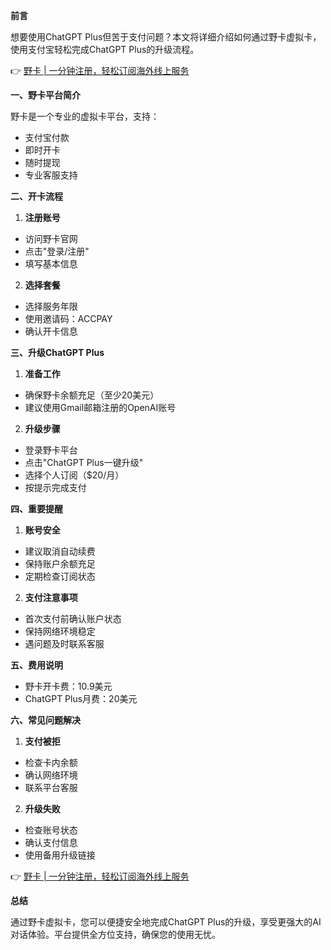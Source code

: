 **前言**

想要使用ChatGPT Plus但苦于支付问题？本文将详细介绍如何通过野卡虚拟卡，使用支付宝轻松完成ChatGPT Plus的升级流程。

👉 [野卡 | 一分钟注册，轻松订阅海外线上服务](https://bit.ly/bewildcard)

**一、野卡平台简介**

野卡是一个专业的虚拟卡平台，支持：
- 支付宝付款
- 即时开卡
- 随时提现
- 专业客服支持

**二、开卡流程**

1. **注册账号**
- 访问野卡官网
- 点击"登录/注册"
- 填写基本信息

2. **选择套餐**
- 选择服务年限
- 使用邀请码：ACCPAY
- 确认开卡信息

**三、升级ChatGPT Plus**

1. **准备工作**
- 确保野卡余额充足（至少20美元）
- 建议使用Gmail邮箱注册的OpenAI账号

2. **升级步骤**
- 登录野卡平台
- 点击"ChatGPT Plus一键升级"
- 选择个人订阅（$20/月）
- 按提示完成支付

**四、重要提醒**

1. **账号安全**
- 建议取消自动续费
- 保持账户余额充足
- 定期检查订阅状态

2. **支付注意事项**
- 首次支付前确认账户状态
- 保持网络环境稳定
- 遇问题及时联系客服

**五、费用说明**

- 野卡开卡费：10.9美元
- ChatGPT Plus月费：20美元

**六、常见问题解决**

1. **支付被拒**
- 检查卡内余额
- 确认网络环境
- 联系平台客服

2. **升级失败**
- 检查账号状态
- 确认支付信息
- 使用备用升级链接

👉 [野卡 | 一分钟注册，轻松订阅海外线上服务](https://bit.ly/bewildcard)

**总结**

通过野卡虚拟卡，您可以便捷安全地完成ChatGPT Plus的升级，享受更强大的AI对话体验。平台提供全方位支持，确保您的使用无忧。
